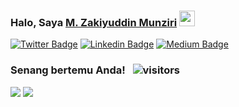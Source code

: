 ### Halo, Saya <a href="https://zakiego.my.id/" target="_blank">M. Zakiyuddin Munziri</a> <img src="https://media.giphy.com/media/hvRJCLFzcasrR4ia7z/giphy.gif" width="25px">

[![Twitter Badge](https://img.shields.io/badge/-Twitter-00acee?style=flat-square&logo=Twitter&logoColor=white)](https://twitter.com/prasastipagi)
[![Linkedin Badge](https://img.shields.io/badge/-LinkedIn-0e76a8?style=flat-square&logo=Linkedin&logoColor=white)](https://linkedin.com/in/mzakiyuddin)
[![Medium Badge](https://img.shields.io/badge/medium-%2312100E.svg?&style=for-square&logo=medium&logoColor=white)](https://mzakiyuddin.medium.com/)


### Senang bertemu Anda! &nbsp; ![visitors](https://visitor-badge.glitch.me/badge?page_id=page.id)

<p>
  <img  src="https://github-readme-stats.vercel.app/api?username=zakiego&show_icons=true&hide_border=true&count_private=true&hide=contribs,prs,issues,contribs,stars" />
 <!-- <img height="180em" src="https://github-readme-stats.vercel.app/api/top-langs/?username=zakiego&exclude_repo=KNN-Image-Classification&show_icons=true&hide_border=true&layout=compact&count_private=true&langs_count=4"/> -->
   <img src="https://github-readme-stats.vercel.app/api/wakatime?username=zakiego&hide_border=true&langs_count=6"/>
  
</p>
